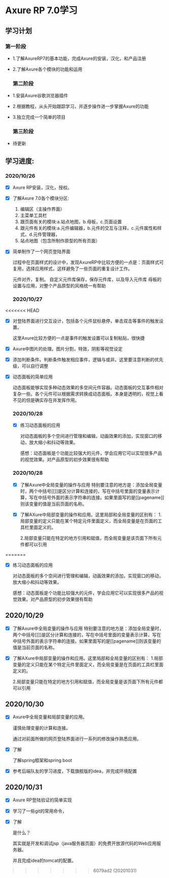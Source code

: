 # Axure RP 7.0学习

## 学习计划

### 第一阶段

* 1.了解AxureRP7的基本功能，完成Axure的安装，汉化，和产品注册

* 2.了解Axure各个模块的功能和运用

  ### 第二阶段

* 1.安装Axure谷歌浏览器插件

* 2.根据教程，从头开始跟踪学习，并逐步操作进一步掌握Axure的功能

* 3.独立完成一个简单的项目

  ### 第三阶段

* 待更新

## 学习进度:

### 2020/10/26

- [x] Axure RP安装，汉化，授权。

- [x] 了解Axure 7.0各个模块分区:

  1. 编辑区（主操作界面）
  2. 主菜单工具栏
  3. 跟页面有关的模块:a.站点地图，b.母板，c.页面设置
  4. 跟元件有关的模块:a.元件编辑器，b.元件的交互与注释，c.元件属性和样式，d.元件管理器，
  5. 站点地图（包含所制作原型的所有页面）

- [x] 简单制作了一个网页登陆界面

  过程中在页面样式的设计中，发现AxureRP中比较方便的一点是：页面样式可复用，选择应用样式，这样避免了一些页面的重复设计工作。
  
  元件对齐，复制。
  自定义元件库保存，保存元件库，以及导入元件库
  母板的设置与应用，对整个产品原型的风格统一有帮助
  
  ### 2020/10/27
  
<<<<<<< HEAD
  - [x] 对登陆界面进行交互设计，包括各个元件鼠标悬停，单击双击等事件的触发设置。
  
    这里Axure比较方便的一点是事件的触发设置可以复制粘贴，很快捷
  
  - [x] Axure中图片的处理。图片分割，特效，阴影等视觉设定
  
  - [x] 添加判断条件。判断条件触发相应事件，逻辑与或非。这里要注意判断的优先级，可以自行调整
  
  - [x] 动态面板的简单应用
  
    动态面板能够实现多种动态效果的多空间元件容器。动态面板的交互事件相对复杂一些。各个元件可以根据需求转换成动态面板。本身是透明的，视觉上看不见的但是确实存在并发挥作用。
    
    ### 2020/10/28
    
    - [x] 练习动态面板的应用
    
      对动态面板的多个空间进行管理和编辑，动画效果的添加，实现窗口的移动，放大缩小和抖动等效果。
    
      感想：动态面板是个功能比较强大的元件，学会应用它可以实现很多产品的视觉效果。对产品原型的初步效果很有帮助
    
    ### 2020/10/28
    
    - [x] 了解Axure中全局变量的操作与应用
      特别要注意的地方是：添加全局变量时，两个中括号[[]]是区分计算和连接的，写在中括号里面的变量表示计算，写在中括号外面的表示字符串的连接。如果里面写的是[[pagename]]则该变量的值是当前页面的名称。
    
    - [x] 了解AXure中局部变量的操作和应用。这里局部和全局变量的区别有：
      1.局部变量的定义只能在某个特定元件里面定义，而全局变量是在页面的工具栏里面定义的。
    
      2.局部变量只能在特定的地方引用和赋值，而全局变量是该页面下所有元件都可以引用
    
      
=======
- [x] 练习动态面板的应用

  对动态面板的多个空间进行管理和编辑，动画效果的添加，实现窗口的移动，放大缩小和抖动等效果。

  感想：动态面板是个功能比较强大的元件，学会应用它可以实现很多产品的视觉效果。对产品原型的初步效果很有帮助

## 2020/10/29

- [x] 了解Axure中全局变量的操作与应用
  特别要注意的地方是：添加全局变量时，两个中括号[[]]是区分计算和连接的，写在中括号里面的变量表示计算，写在中括号外面的表示字符串的连接。如果里面写的是[[pagename]]则该变量的值是当前页面的名称。

- [x] 了解AXure中局部变量的操作和应用。这里局部和全局变量的区别有：
  1.局部变量的定义只能在某个特定元件里面定义，而全局变量是在页面的工具栏里面定义的。

  2.局部变量只能在特定的地方引用和赋值，而全局变量是该页面下所有元件都可以引用

## 2020/10/30

- [x] Axure中全局变量和局部变量的应用。

  谨慎处理变量的计算和连接。

  通过对前面所做的网页登陆界面进行一系列的修改操作熟悉应用。

- [x] 了解

  [idea是什么]: https://baike.so.com/doc/6748572-6963118.html
  [maven是什么？]: https://baike.so.com/doc/3498847-3680756.html
  [SSM是什么？]: https://baike.so.com/doc/2609886-24961093.html

  了解spring框架和spring boot

- [x] 参考后端队友的学习进度，下载旗舰版的idea，并完成环境配置

## 2020/10/31

- [x] Axure RP登陆验证的简单实现

- [x] 学习了一些git的常用命令，

  [百度]: https://www.cnblogs.com/miracle77hp/articles/11163532.html

  

- [x] 了解

  [tomcat]: https://baike.so.com/doc/40408-42189.html

  是什么？

  其实就是开发和调试jsp（java服务器页面）的免费开放源代码的Web应用服务器。

  并且完成idea的tomcat的配置。
>>>>>>> 6079ad2 (20201031)
